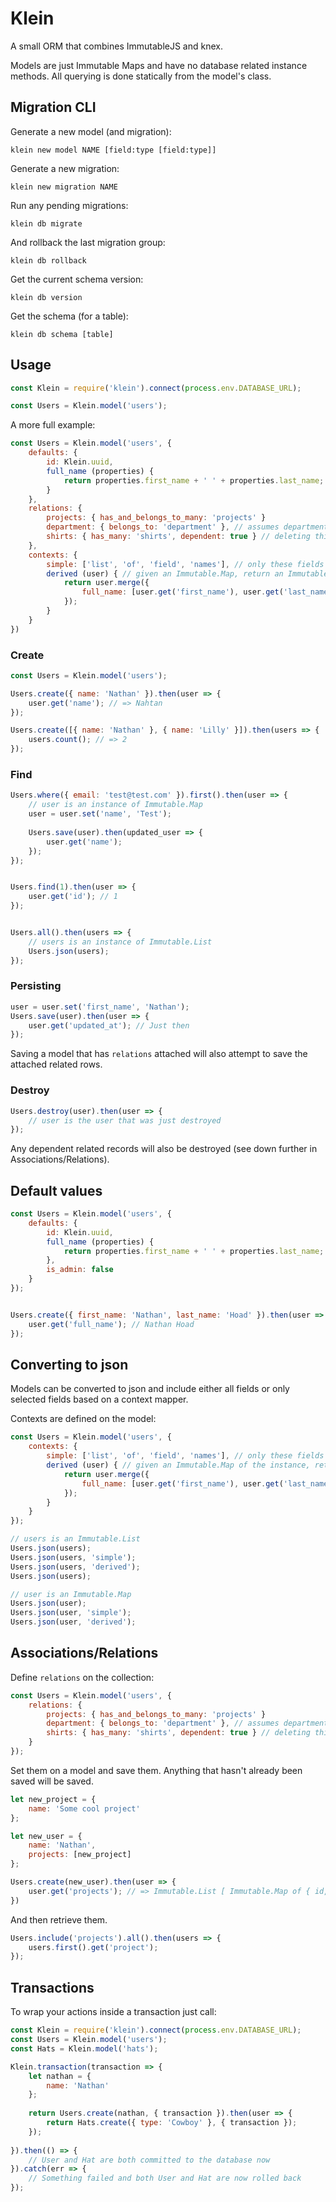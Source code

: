 # Klein

A small ORM that combines ImmutableJS and knex.

Models are just Immutable Maps and have no database related instance methods. All querying is done statically from the model's class.


## Migration CLI

Generate a new model (and migration):

`klein new model NAME [field:type [field:type]]`

Generate a new migration:

`klein new migration NAME`

Run any pending migrations:

`klein db migrate`

And rollback the last migration group:

`klein db rollback`

Get the current schema version:

`klein db version`

Get the schema (for a table):

`klein db schema [table]`


## Usage

```javascript
const Klein = require('klein').connect(process.env.DATABASE_URL);

const Users = Klein.model('users');
```

A more full example:

```javascript
const Users = Klein.model('users', {
    defaults: {
        id: Klein.uuid,
        full_name (properties) {
            return properties.first_name + ' ' + properties.last_name;
        }
    },
    relations: {
        projects: { has_and_belongs_to_many: 'projects' }
        department: { belongs_to: 'department' }, // assumes department_id
        shirts: { has_many: 'shirts', dependent: true } // deleting this user will delete all of their shirts
    },
    contexts: {
        simple: ['list', 'of', 'field', 'names'], // only these fields are included in the resulting object
        derived (user) { // given an Immutable.Map, return an Immutable.Map
            return user.merge({
                full_name: [user.get('first_name'), user.get('last_name')].join(' ')
            });
        }
    }
})
```


### Create

```javascript
const Users = Klein.model('users');

Users.create({ name: 'Nathan' }).then(user => {
    user.get('name'); // => Nahtan
});

Users.create([{ name: 'Nathan' }, { name: 'Lilly' }]).then(users => {
    users.count(); // => 2
});
```


### Find

```javascript
Users.where({ email: 'test@test.com' }).first().then(user => {
    // user is an instance of Immutable.Map
    user = user.set('name', 'Test');
    
    Users.save(user).then(updated_user => {
        user.get('name');
    });
});


Users.find(1).then(user => {
    user.get('id'); // 1
});


Users.all().then(users => {
    // users is an instance of Immutable.List
    Users.json(users);
});

```


### Persisting

```javascript
user = user.set('first_name', 'Nathan');
Users.save(user).then(user => {
    user.get('updated_at'); // Just then
});
```

Saving a model that has `relations` attached will also attempt to save the attached related rows.


### Destroy

```javascript
Users.destroy(user).then(user => {
    // user is the user that was just destroyed
});
```

Any dependent related records will also be destroyed (see down further in Associations/Relations).


## Default values

```javascript
const Users = Klein.model('users', {
    defaults: {
        id: Klein.uuid,
        full_name (properties) {
            return properties.first_name + ' ' + properties.last_name;
        },
        is_admin: false
    }
});


Users.create({ first_name: 'Nathan', last_name: 'Hoad' }).then(user => {
    user.get('full_name'); // Nathan Hoad
});
```


## Converting to json

Models can be converted to json and include either all fields or only selected fields based on a context mapper.

Contexts are defined on the model:

```javascript
const Users = Klein.model('users', {
    contexts: {
        simple: ['list', 'of', 'field', 'names'], // only these fields are included in the resulting object
        derived (user) { // given an Immutable.Map of the instance, return a Map or object
            return user.merge({
                full_name: [user.get('first_name'), user.get('last_name')].join(' ')
            });
        }
    }
});

// users is an Immutable.List
Users.json(users);
Users.json(users, 'simple');
Users.json(users, 'derived');
Users.json(users);

// user is an Immutable.Map
Users.json(user);
Users.json(user, 'simple');
Users.json(user, 'derived');
```


## Associations/Relations

Define `relations` on the collection:

```javascript
const Users = Klein.model('users', {
    relations: {
        projects: { has_and_belongs_to_many: 'projects' }
        department: { belongs_to: 'department' }, // assumes department_id
        shirts: { has_many: 'shirts', dependent: true } // deleting this user will delete all of their shirts
    }
});
```

Set them on a model and save them. Anything that hasn't already been saved will be saved.

```javascript
let new_project = {
    name: 'Some cool project'
};

let new_user = {
    name: 'Nathan',
    projects: [new_project]
};

Users.create(new_user).then(user => {
    user.get('projects'); // => Immutable.List [ Immutable.Map of { id, name: 'Some cool project', created_at, updated_at } ]
})
```

And then retrieve them.

```javascript
Users.include('projects').all().then(users => {
    users.first().get('project');
});
```


## Transactions

To wrap your actions inside a transaction just call:

```javascript
const Klein = require('klein').connect(process.env.DATABASE_URL);
const Users = Klein.model('users');
const Hats = Klein.model('hats');

Klein.transaction(transaction => {
    let nathan = {
        name: 'Nathan'
    };
    
    return Users.create(nathan, { transaction }).then(user => {
        return Hats.create({ type: 'Cowboy' }, { transaction });
    });
    
}).then(() => {
    // User and Hat are both committed to the database now
}).catch(err => {
    // Something failed and both User and Hat are now rolled back
});
```
